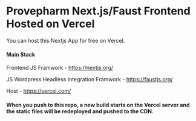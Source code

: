 # Provepharm Next.js/Faust Frontend Hosted on Vercel 
You can host this Nextjs App for free on Vercel.

#### Main Stack

Frontend JS Framwork - 
https://nextjs.org/

JS Wordpress Headless Integration Framwork - 
https://faustjs.org/

Host -
https://vercel.com/

#### When you push to this repo, a new build starts on the Vercel server and the static files will be redeployed and pushed to the CDN. 


